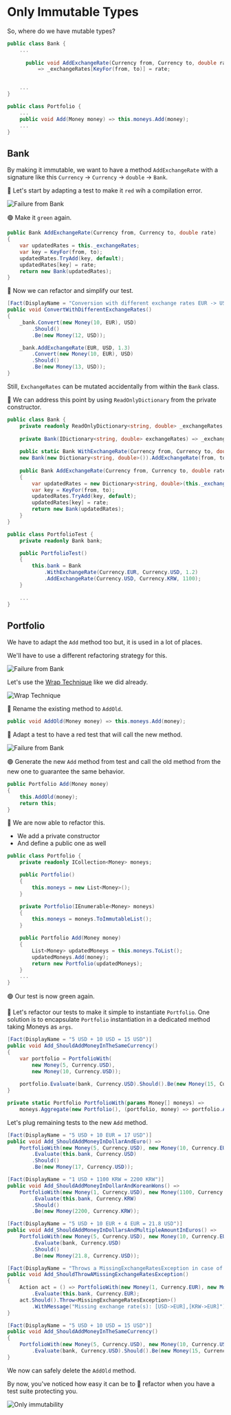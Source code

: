 # Only Immutable Types

So, where do we have mutable types?

```c#
public class Bank {
    ...
    
      public void AddExchangeRate(Currency from, Currency to, double rate)
          => _exchangeRates[KeyFor(from, to)] = rate;


    ...
}

public class Portfolio {
    ...
    public void Add(Money money) => this.moneys.Add(money);
    ...
}
```

## Bank
By making it immutable, we want to have a method `AddExchangeRate` with a signature like this `Currency` -> `Currency` -> `double` -> `Bank`.

:red_circle: Let's start by adapting a test to make it `red` wih a compilation error.

![Failure from Bank](../img/ImmutableTypesBankTestAdaptation.png)

:green_circle: Make it `green` again.

```c#
public Bank AddExchangeRate(Currency from, Currency to, double rate)
{
    var updatedRates = this._exchangeRates;
    var key = KeyFor(from, to);
    updatedRates.TryAdd(key, default);
    updatedRates[key] = rate;
    return new Bank(updatedRates);
}

```

:large_blue_circle: Now we can refactor and simplify our test.

```c#
[Fact(DisplayName = "Conversion with different exchange rates EUR -> USD")]
public void ConvertWithDifferentExchangeRates()
{
    _bank.Convert(new Money(10, EUR), USD)
        .Should()
        .Be(new Money(12, USD));

    _bank.AddExchangeRate(EUR, USD, 1.3)
        .Convert(new Money(10, EUR), USD)
        .Should()
        .Be(new Money(13, USD));
}
```

Still, `ExchangeRates` can be mutated accidentally from within the `Bank` class.

:large_blue_circle: We can address this point by using `ReadOnlyDictionary` from the private constructor.

```c#
public class Bank {
    private readonly ReadOnlyDictionary<string, double> _exchangeRates;
  
    private Bank(IDictionary<string, double> exchangeRates) => _exchangeRates = new ReadOnlyDictionary<string, double>(exchangeRates);
  
    public static Bank WithExchangeRate(Currency from, Currency to, double rate) => 
    new Bank(new Dictionary<string, double>()).AddExchangeRate(from, to, rate);
  
    public Bank AddExchangeRate(Currency from, Currency to, double rate)
    {
        var updatedRates = new Dictionary<string, double>(this._exchangeRates);
        var key = KeyFor(from, to);
        updatedRates.TryAdd(key, default);
        updatedRates[key] = rate;
        return new Bank(updatedRates);
    }
}
```

```c#
public class PortfolioTest {
    private readonly Bank bank;

    public PortfolioTest()
    {
        this.bank = Bank
            .WithExchangeRate(Currency.EUR, Currency.USD, 1.2)
            .AddExchangeRate(Currency.USD, Currency.KRW, 1100);
    }
    
    ...
}
```

## Portfolio

We have to adapt the `Add` method too but, it is used in a lot of places.

We'll have to use a different refactoring strategy for this.

![Failure from Bank](../img/ImmutableTypesPortfolioAdd.png)

Let's use the [Wrap Technique](https://understandlegacycode.com/blog/key-points-of-working-effectively-with-legacy-code/#2-the-wrap-technique) like we did already.

![Wrap Technique](../img/ImmutableTypesWrapTechnique.png)

:large_blue_circle: Rename the existing method to `AddOld`.

```c#
public void AddOld(Money money) => this.moneys.Add(money);
```

:red_circle: Adapt a test to have a red test that will call the new method.

![Failure from Bank](../img/ImmutableTypesPortfolioAddWrap.png)

:green_circle: Generate the new `Add` method from test and call the old method from the new one to guarantee the same behavior.
  
```c#
public Portfolio Add(Money money)
{
    this.AddOld(money);
    return this;
}
```

:large_blue_circle: We are now able to refactor this.
  - We add a private constructor
  - And define a public one as well

```c#
public class Portfolio {
    private readonly ICollection<Money> moneys;

    public Portfolio()
    {
        this.moneys = new List<Money>();
    }

    private Portfolio(IEnumerable<Money> moneys)
    {
        this.moneys = moneys.ToImmutableList();
    }

    public Portfolio Add(Money money)
    {
        List<Money> updatedMoneys = this.moneys.ToList();
        updatedMoneys.Add(money);
        return new Portfolio(updatedMoneys);
    }
    ...
}
```

:green_circle: Our test is now green again.

:large_blue_circle: Let's refactor our tests to make it simple to instantiate `Portfolio`. One solution is to encapsulate `Portfolio` instantiation in a dedicated method taking Moneys as `args`.

```c#
[Fact(DisplayName = "5 USD + 10 USD = 15 USD")]
public void Add_ShouldAddMoneyInTheSameCurrency()
{
    var portfolio = PortfolioWith(
        new Money(5, Currency.USD),
        new Money(10, Currency.USD));
    
    portfolio.Evaluate(bank, Currency.USD).Should().Be(new Money(15, Currency.USD));
}

private static Portfolio PortfolioWith(params Money[] moneys) =>
    moneys.Aggregate(new Portfolio(), (portfolio, money) => portfolio.Add(money));
```

Let's plug remaining tests to the new `Add` method.

````c#
[Fact(DisplayName = "5 USD + 10 EUR = 17 USD")]
public void Add_ShouldAddMoneyInDollarAndEuro() =>
    PortfolioWith(new Money(5, Currency.USD), new Money(10, Currency.EUR))
        .Evaluate(this.bank, Currency.USD)
        .Should()
        .Be(new Money(17, Currency.USD));

[Fact(DisplayName = "1 USD + 1100 KRW = 2200 KRW")]
public void Add_ShouldAddMoneyInDollarAndKoreanWons() =>
    PortfolioWith(new Money(1, Currency.USD), new Money(1100, Currency.KRW))
        .Evaluate(this.bank, Currency.KRW)
        .Should()
        .Be(new Money(2200, Currency.KRW));

[Fact(DisplayName = "5 USD + 10 EUR + 4 EUR = 21.8 USD")]
public void Add_ShouldAddMoneyInDollarsAndMultipleAmountInEuros() =>
    PortfolioWith(new Money(5, Currency.USD), new Money(10, Currency.EUR), new Money(4, Currency.EUR))
        .Evaluate(bank, Currency.USD)
        .Should()
        .Be(new Money(21.8, Currency.USD));

[Fact(DisplayName = "Throws a MissingExchangeRatesException in case of missing exchange rates")]
public void Add_ShouldThrowAMissingExchangeRatesException()
{
    Action act = () => PortfolioWith(new Money(1, Currency.EUR), new Money(1, Currency.USD), new Money(1, Currency.KRW))
        .Evaluate(this.bank, Currency.EUR);
    act.Should().Throw<MissingExchangeRatesException>()
        .WithMessage("Missing exchange rate(s): [USD->EUR],[KRW->EUR]");
}

[Fact(DisplayName = "5 USD + 10 USD = 15 USD")]
public void Add_ShouldAddMoneyInTheSameCurrency()
{
    PortfolioWith(new Money(5, Currency.USD), new Money(10, Currency.USD))
        .Evaluate(bank, Currency.USD).Should().Be(new Money(15, Currency.USD));
}
````

We now can safely delete the `AddOld` method.

By now, you've noticed how easy it can be to :large_blue_circle: refactor when you have a test suite protecting you.

![Only immutability](../../docs/img/immutable.png)
